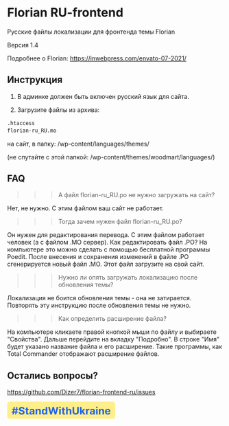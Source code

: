 # Florian RU-frontend

Русские файлы локализации для фронтенда темы Florian

Версия 1.4

Подробнее о Florian: https://inwebpress.com/envato-07-2021/

## Инструкция

1) В админке должен быть включен русский язык для сайта.

2) Загрузите файлы из архива:

```html
.htaccess
florian-ru_RU.mo
```

на сайт, в папку: /wp-content/languages/themes/

(не спутайте с этой папкой: /wp-content/themes/woodmart/languages/)

## FAQ

>>> А файл florian-ru_RU.po не нужно загружать на сайт?

Нет, не нужно. С этим файлом ваш сайт не работает.

>>> Тогда зачем нужен файл florian-ru_RU.po?

Он нужен для редактирования перевода. С этим файлом работает человек (а с файлом .MO сервер). 
Как редактировать файл .PO? На компьютере это можно сделать с помощью бесплатной программы Poedit.
После внесения и сохранения изменений в файле .PO сгенерируется новый файл .MO. Этот файл загрузите на свой сайт.

>>> Нужно ли опять загружать локализацию после обновления темы?

Локализация не боится обновления темы - она не затирается. Повторять эту инструкцию после обновления темы не нужно.

>>> Как определить расширение файла?

На компьютере кликаете правой кнопкой мыши по файлу и выбираете "Свойства". Дальше перейдите на вкладку "Подробно". В строке "Имя" будет указано название файла и его расширение.
Такие программы, как Total Commander отображают расширение файлов.

## Остались вопросы?
https://github.com/Dizer7/florian-frontend-ru/issues

[![Stand With Ukraine](https://raw.githubusercontent.com/vshymanskyy/StandWithUkraine/main/badges/StandWithUkraine.svg)](https://sitex.me/standwithukraine)
